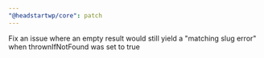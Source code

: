 ```yaml
---
"@headstartwp/core": patch
---
```


Fix an issue where an empty result would still yield a "matching slug error" when thrownIfNotFound was set to true
